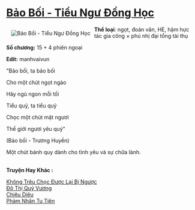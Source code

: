 <a href="https://utruyen.com/bao-boi-tieu-ngu-dong-hoc/19365/" title="Bảo Bối - Tiểu Ngư Đồng Học"><h1>Bảo Bối - Tiểu Ngư Đồng Học</h1></a><div style="display:table"><img align="right" style="float: left; padding: 10px;" src="https://utruyen.com/images/story/200x260/bao-boi-tieu-ngu-dong-hoc.jpg" alt="Bảo Bối - Tiểu Ngư Đồng Học"><b>Thể loại</b>: ngọt, đoản văn, HE, hậm hực tác gia công × phú nhị đại tổng tài thụ <p></p><b>Số chương:</b> 15 + 4 phiên ngoại<p></p><b>Edit:</b> manhvaivun<p></p>"Bảo bối, ta bảo bối<p></p>Cho một chút ngọt ngào<p></p>Hãy ngủ ngon mỗi tối<p></p>Tiểu quỷ, ta tiểu quỷ<p></p>Chọc một chút mặt ngươi<p></p>Thế giới ngươi yêu quý"<p></p>(Bảo bối - Trương Huyền) <p></p>Một chút bánh quy dành cho tình yêu và sự chữa lành. </div><p><br><b>Truyện Hay Khác :</b></p><a href="https://utruyen.com/khong-treu-choc-duoc-lai-bi-nguoc/18670/" alt="Không Trêu Chọc Được Lại Bị Ngược">Không Trêu Chọc Được Lại Bị Ngược</a><br/><a href="https://github.com/quanluxury/ngontinhhot/tree/master/truyenhay/12834/" alt="Đô Thị Quỷ Vương">Đô Thị Quỷ Vương</a><br/><a href="https://truyenhot2020.wordpress.com/2019/12/11/chieu-dieu/" alt="Chiêu Diêu">Chiêu Diêu</a><br/><a href="https://github.com/quanluxury/truyenhot/tree/master/truyenhay/5089/" alt="Phàm Nhân Tu Tiên">Phàm Nhân Tu Tiên</a><br/>